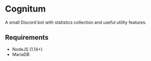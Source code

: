 # Cognitum

A small Discord bot with statistics collection and useful utility features.

## Requirements

+ NodeJS (1.14+)
+ MariaDB

